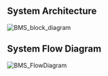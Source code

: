 ## System Architecture

![BMS_block_diagram](https://user-images.githubusercontent.com/98948359/155827073-60d094b0-2419-4459-943f-05fb20cb961b.png)

## System Flow Diagram

![BMS_FlowDiagram](https://user-images.githubusercontent.com/98948359/155830580-f74932bf-a75c-4f68-b930-a5904627b57b.png)
